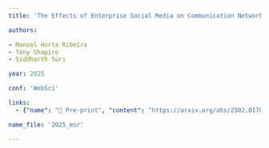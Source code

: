 ```yaml
---
title: 'The Effects of Enterprise Social Media on Communication Networks'

authors:

- Manoel Horta Ribeiro
- Teny Shapiro
- Siddharth Suri

year: 2025

conf: 'WebSci'

links:
  - {"name": "📄 Pre-print", "content": "https://arxiv.org/abs/2502.01787"}

name_file: '2025_msr'

---
```



